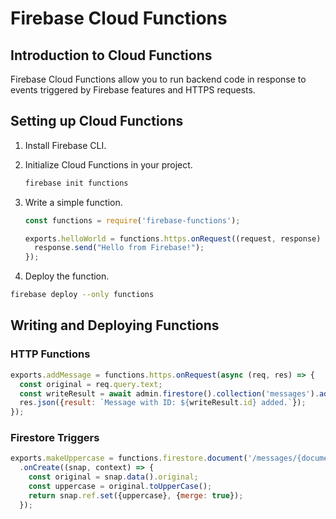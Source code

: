 
# Firebase Cloud Functions

## Introduction to Cloud Functions

Firebase Cloud Functions allow you to run backend code in response to events triggered by Firebase features and HTTPS requests.

## Setting up Cloud Functions

1. Install Firebase CLI.
2. Initialize Cloud Functions in your project.

    ```bash
    firebase init functions
    ```

3. Write a simple function.

    ```javascript
    const functions = require('firebase-functions');

    exports.helloWorld = functions.https.onRequest((request, response) => {
      response.send("Hello from Firebase!");
    });
    ```

4. Deploy the function.

```bash
firebase deploy --only functions
```

## Writing and Deploying Functions

### HTTP Functions

```javascript
exports.addMessage = functions.https.onRequest(async (req, res) => {
  const original = req.query.text;
  const writeResult = await admin.firestore().collection('messages').add({original: original});
  res.json({result: `Message with ID: ${writeResult.id} added.`});
});
```

### Firestore Triggers

```javascript
exports.makeUppercase = functions.firestore.document('/messages/{documentId}')
  .onCreate((snap, context) => {
    const original = snap.data().original;
    const uppercase = original.toUpperCase();
    return snap.ref.set({uppercase}, {merge: true});
  });
```
